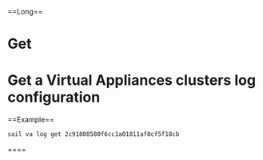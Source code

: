 ==Long==
# Get

Get a Virtual Appliances clusters log configuration
====

==Example==
```bash
sail va log get 2c91808580f6cc1a01811af8cf5f18cb
```
====